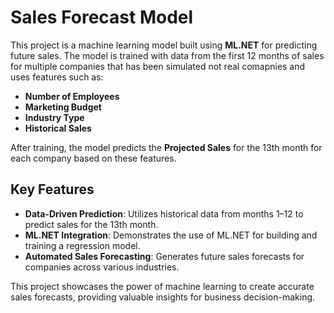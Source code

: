 # Sales Forecast Model

This project is a machine learning model built using **ML.NET** for predicting future sales. The model is trained with data from the first 12 months of sales for multiple companies that has been simulated not real comapnies and uses features such as:

- **Number of Employees**
- **Marketing Budget**
- **Industry Type**
- **Historical Sales**

After training, the model predicts the **Projected Sales** for the 13th month for each company based on these features.

## Key Features

- **Data-Driven Prediction**: Utilizes historical data from months 1–12 to predict sales for the 13th month.
- **ML.NET Integration**: Demonstrates the use of ML.NET for building and training a regression model.
- **Automated Sales Forecasting**: Generates future sales forecasts for companies across various industries.

This project showcases the power of machine learning to create accurate sales forecasts, providing valuable insights for business decision-making.
